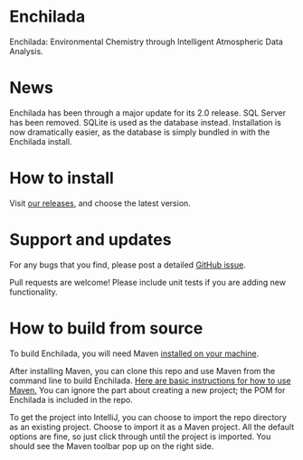# Enchilada

Enchilada: Environmental Chemistry through Intelligent Atmospheric Data Analysis.

# News

Enchilada has been through a major update for its 2.0 release. SQL Server has been removed. SQLite is used as the database instead. Installation is now dramatically easier, as the database is simply bundled in with the Enchilada install.


# How to install

Visit [our releases](https://github.com/dmusican/enchilada/releases), and choose the latest version.


# Support and updates

For any bugs that you find, please post a detailed [GitHub issue](https://github.com/dmusican/enchilada/issues).

Pull requests are welcome! Please include unit tests if you are adding new functionality.


# How to build from source

To build Enchilada, you will need Maven [installed on your machine](https://maven.apache.org/download.cgi).

After installing Maven, you can clone this repo and use Maven from the command
line to build Enchilada. [Here are basic instructions for how to use
Maven.](https://maven.apache.org/guides/getting-started/maven-in-five-minutes.html)
You can ignore the part about creating a new project; the POM for Enchilada is
included in the repo.

To get the project into IntelliJ, you can choose to import the repo directory as
an existing project. Choose to import it as a Maven project. All the default
options are fine, so just click through until the project is imported. You
should see the Maven toolbar pop up on the right side.
